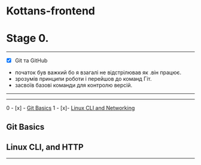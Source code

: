 # Kottans-frontend

# Stage 0.
---
- [x] Git та GitHub
 - початок був важкий бо я взагалі не відстрілював як .він працює.
 - зрозумів принципи роботи і перейшов до команд Гіт.
- засвоїв базові команди для контролю версій.
---
---
0 - [x] - [Git Basics](#git-basics)
1 - [x]- [Linux CLI and Networking](#linux-cli-and-http)















## Git Basics





## Linux CLI, and HTTP

---
